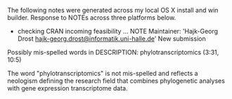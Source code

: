 The following notes were generated across my local OS X install 
and win builder. Response to NOTEs across three platforms below.

* checking CRAN incoming feasibility ... NOTE
Maintainer: 'Hajk-Georg Drost <hajk-georg.drost@informatik.uni-halle.de>'
New submission

Possibly mis-spelled words in DESCRIPTION:
  phylotranscriptomics (3:31, 10:5)

The word "phylotranscriptomics" is not mis-spelled and reflects a neologism
defining the research field that combines phylogenetic analyses with gene
expression transcriptome data. 
